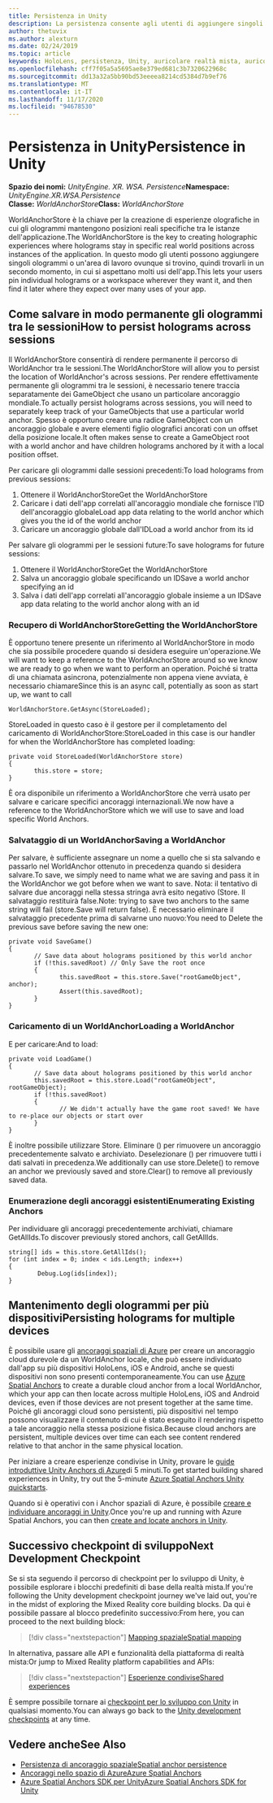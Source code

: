 ```yaml
---
title: Persistenza in Unity
description: La persistenza consente agli utenti di aggiungere singoli ologrammi o un'area di lavoro ovunque si trovino, quindi trovarli in un secondo momento, in cui si aspettano per molti usi dell'app.
author: thetuvix
ms.author: alexturn
ms.date: 02/24/2019
ms.topic: article
keywords: HoloLens, persistenza, Unity, auricolare realtà mista, auricolare di realtà mista di Windows, auricolare della realtà virtuale
ms.openlocfilehash: cff7f05a5a5695ae8e379ed681c3b7320622968c
ms.sourcegitcommit: dd13a32a5bb90bd53eeeea8214cd5384d7b9ef76
ms.translationtype: MT
ms.contentlocale: it-IT
ms.lasthandoff: 11/17/2020
ms.locfileid: "94678530"
---
```

# <a name="persistence-in-unity"></a><span data-ttu-id="da9a8-104">Persistenza in Unity</span><span class="sxs-lookup"><span data-stu-id="da9a8-104">Persistence in Unity</span></span>

<span data-ttu-id="da9a8-105">**Spazio dei nomi:** *UnityEngine. XR. WSA. Persistence*</span><span class="sxs-lookup"><span data-stu-id="da9a8-105">**Namespace:** *UnityEngine.XR.WSA.Persistence*</span></span><br>
<span data-ttu-id="da9a8-106">**Classe:** *WorldAnchorStore*</span><span class="sxs-lookup"><span data-stu-id="da9a8-106">**Class:** *WorldAnchorStore*</span></span>

<span data-ttu-id="da9a8-107">WorldAnchorStore è la chiave per la creazione di esperienze olografiche in cui gli ologrammi mantengono posizioni reali specifiche tra le istanze dell'applicazione.</span><span class="sxs-lookup"><span data-stu-id="da9a8-107">The WorldAnchorStore is the key to creating holographic experiences where holograms stay in specific real world positions across instances of the application.</span></span> <span data-ttu-id="da9a8-108">In questo modo gli utenti possono aggiungere singoli ologrammi o un'area di lavoro ovunque si trovino, quindi trovarli in un secondo momento, in cui si aspettano molti usi dell'app.</span><span class="sxs-lookup"><span data-stu-id="da9a8-108">This lets your users pin individual holograms or a workspace wherever they want it, and then find it later where they expect over many uses of your app.</span></span>

## <a name="how-to-persist-holograms-across-sessions"></a><span data-ttu-id="da9a8-109">Come salvare in modo permanente gli ologrammi tra le sessioni</span><span class="sxs-lookup"><span data-stu-id="da9a8-109">How to persist holograms across sessions</span></span>

<span data-ttu-id="da9a8-110">Il WorldAnchorStore consentirà di rendere permanente il percorso di WorldAnchor tra le sessioni.</span><span class="sxs-lookup"><span data-stu-id="da9a8-110">The WorldAnchorStore will allow you to persist the location of WorldAnchor's across sessions.</span></span> <span data-ttu-id="da9a8-111">Per rendere effettivamente permanente gli ologrammi tra le sessioni, è necessario tenere traccia separatamente dei GameObject che usano un particolare ancoraggio mondiale.</span><span class="sxs-lookup"><span data-stu-id="da9a8-111">To actually persist holograms across sessions, you will need to separately keep track of your GameObjects that use a particular world anchor.</span></span> <span data-ttu-id="da9a8-112">Spesso è opportuno creare una radice GameObject con un ancoraggio globale e avere elementi figlio olografici ancorati con un offset della posizione locale.</span><span class="sxs-lookup"><span data-stu-id="da9a8-112">It often makes sense to create a GameObject root with a world anchor and have children holograms anchored by it with a local position offset.</span></span>

<span data-ttu-id="da9a8-113">Per caricare gli ologrammi dalle sessioni precedenti:</span><span class="sxs-lookup"><span data-stu-id="da9a8-113">To load holograms from previous sessions:</span></span>
1. <span data-ttu-id="da9a8-114">Ottenere il WorldAnchorStore</span><span class="sxs-lookup"><span data-stu-id="da9a8-114">Get the WorldAnchorStore</span></span>
2. <span data-ttu-id="da9a8-115">Caricare i dati dell'app correlati all'ancoraggio mondiale che fornisce l'ID dell'ancoraggio globale</span><span class="sxs-lookup"><span data-stu-id="da9a8-115">Load app data relating to the world anchor which gives you the id of the world anchor</span></span>
3. <span data-ttu-id="da9a8-116">Caricare un ancoraggio globale dall'ID</span><span class="sxs-lookup"><span data-stu-id="da9a8-116">Load a world anchor from its id</span></span>

<span data-ttu-id="da9a8-117">Per salvare gli ologrammi per le sessioni future:</span><span class="sxs-lookup"><span data-stu-id="da9a8-117">To save holograms for future sessions:</span></span>
1. <span data-ttu-id="da9a8-118">Ottenere il WorldAnchorStore</span><span class="sxs-lookup"><span data-stu-id="da9a8-118">Get the WorldAnchorStore</span></span>
2. <span data-ttu-id="da9a8-119">Salva un ancoraggio globale specificando un ID</span><span class="sxs-lookup"><span data-stu-id="da9a8-119">Save a world anchor specifying an id</span></span>
3. <span data-ttu-id="da9a8-120">Salva i dati dell'app correlati all'ancoraggio globale insieme a un ID</span><span class="sxs-lookup"><span data-stu-id="da9a8-120">Save app data relating to the world anchor along with an id</span></span>

### <a name="getting-the-worldanchorstore"></a><span data-ttu-id="da9a8-121">Recupero di WorldAnchorStore</span><span class="sxs-lookup"><span data-stu-id="da9a8-121">Getting the WorldAnchorStore</span></span>

<span data-ttu-id="da9a8-122">È opportuno tenere presente un riferimento al WorldAnchorStore in modo che sia possibile procedere quando si desidera eseguire un'operazione.</span><span class="sxs-lookup"><span data-stu-id="da9a8-122">We will want to keep a reference to the WorldAnchorStore around so we know we are ready to go when we want to perform an operation.</span></span> <span data-ttu-id="da9a8-123">Poiché si tratta di una chiamata asincrona, potenzialmente non appena viene avviata, è necessario chiamare</span><span class="sxs-lookup"><span data-stu-id="da9a8-123">Since this is an async call, potentially as soon as start up, we want to call</span></span>

```
WorldAnchorStore.GetAsync(StoreLoaded);
```

<span data-ttu-id="da9a8-124">StoreLoaded in questo caso è il gestore per il completamento del caricamento di WorldAnchorStore:</span><span class="sxs-lookup"><span data-stu-id="da9a8-124">StoreLoaded in this case is our handler for when the WorldAnchorStore has completed loading:</span></span>

```
private void StoreLoaded(WorldAnchorStore store)
{
       this.store = store;
}
```

<span data-ttu-id="da9a8-125">È ora disponibile un riferimento a WorldAnchorStore che verrà usato per salvare e caricare specifici ancoraggi internazionali.</span><span class="sxs-lookup"><span data-stu-id="da9a8-125">We now have a reference to the WorldAnchorStore which we will use to save and load specific World Anchors.</span></span>

### <a name="saving-a-worldanchor"></a><span data-ttu-id="da9a8-126">Salvataggio di un WorldAnchor</span><span class="sxs-lookup"><span data-stu-id="da9a8-126">Saving a WorldAnchor</span></span>

<span data-ttu-id="da9a8-127">Per salvare, è sufficiente assegnare un nome a quello che si sta salvando e passarlo nel WorldAnchor ottenuto in precedenza quando si desidera salvare.</span><span class="sxs-lookup"><span data-stu-id="da9a8-127">To save, we simply need to name what we are saving and pass it in the WorldAnchor we got before when we want to save.</span></span> <span data-ttu-id="da9a8-128">Nota: il tentativo di salvare due ancoraggi nella stessa stringa avrà esito negativo (Store. Il salvataggio restituirà false.</span><span class="sxs-lookup"><span data-stu-id="da9a8-128">Note: trying to save two anchors to the same string will fail (store.Save will return false).</span></span> <span data-ttu-id="da9a8-129">È necessario eliminare il salvataggio precedente prima di salvarne uno nuovo:</span><span class="sxs-lookup"><span data-stu-id="da9a8-129">You need to Delete the previous save before saving the new one:</span></span>

```
private void SaveGame()
{
       // Save data about holograms positioned by this world anchor
       if (!this.savedRoot) // Only Save the root once
       {
              this.savedRoot = this.store.Save("rootGameObject", anchor);
              Assert(this.savedRoot);
       }
}
```

### <a name="loading-a-worldanchor"></a><span data-ttu-id="da9a8-130">Caricamento di un WorldAnchor</span><span class="sxs-lookup"><span data-stu-id="da9a8-130">Loading a WorldAnchor</span></span>

<span data-ttu-id="da9a8-131">E per caricare:</span><span class="sxs-lookup"><span data-stu-id="da9a8-131">And to load:</span></span>

```
private void LoadGame()
{
       // Save data about holograms positioned by this world anchor
       this.savedRoot = this.store.Load("rootGameObject", rootGameObject);
       if (!this.savedRoot)
       {
              // We didn't actually have the game root saved! We have to re-place our objects or start over
       }
}
```

<span data-ttu-id="da9a8-132">È inoltre possibile utilizzare Store. Eliminare () per rimuovere un ancoraggio precedentemente salvato e archiviato. Deselezionare () per rimuovere tutti i dati salvati in precedenza.</span><span class="sxs-lookup"><span data-stu-id="da9a8-132">We additionally can use store.Delete() to remove an anchor we previously saved and store.Clear() to remove all previously saved data.</span></span>

### <a name="enumerating-existing-anchors"></a><span data-ttu-id="da9a8-133">Enumerazione degli ancoraggi esistenti</span><span class="sxs-lookup"><span data-stu-id="da9a8-133">Enumerating Existing Anchors</span></span>

<span data-ttu-id="da9a8-134">Per individuare gli ancoraggi precedentemente archiviati, chiamare GetAllIds.</span><span class="sxs-lookup"><span data-stu-id="da9a8-134">To discover previously stored anchors, call GetAllIds.</span></span>

```
string[] ids = this.store.GetAllIds();
for (int index = 0; index < ids.Length; index++)
{
        Debug.Log(ids[index]);
}
```

## <a name="persisting-holograms-for-multiple-devices"></a><span data-ttu-id="da9a8-135">Mantenimento degli ologrammi per più dispositivi</span><span class="sxs-lookup"><span data-stu-id="da9a8-135">Persisting holograms for multiple devices</span></span>

<span data-ttu-id="da9a8-136">È possibile usare gli <a href="https://docs.microsoft.com/azure/spatial-anchors/overview" target="_blank">ancoraggi spaziali di Azure</a> per creare un ancoraggio cloud durevole da un WorldAnchor locale, che può essere individuato dall'app su più dispositivi HoloLens, iOS e Android, anche se questi dispositivi non sono presenti contemporaneamente.</span><span class="sxs-lookup"><span data-stu-id="da9a8-136">You can use <a href="https://docs.microsoft.com/azure/spatial-anchors/overview" target="_blank">Azure Spatial Anchors</a> to create a durable cloud anchor from a local WorldAnchor, which your app can then locate across multiple HoloLens, iOS and Android devices, even if those devices are not present together at the same time.</span></span>  <span data-ttu-id="da9a8-137">Poiché gli ancoraggi cloud sono persistenti, più dispositivi nel tempo possono visualizzare il contenuto di cui è stato eseguito il rendering rispetto a tale ancoraggio nella stessa posizione fisica.</span><span class="sxs-lookup"><span data-stu-id="da9a8-137">Because cloud anchors are persistent, multiple devices over time can each see content rendered relative to that anchor in the same physical location.</span></span>

<span data-ttu-id="da9a8-138">Per iniziare a creare esperienze condivise in Unity, provare le <a href="https://docs.microsoft.com/azure/spatial-anchors/unity-overview" target="_blank">guide introduttive Unity Anchors di Azure</a>di 5 minuti.</span><span class="sxs-lookup"><span data-stu-id="da9a8-138">To get started building shared experiences in Unity, try out the 5-minute <a href="https://docs.microsoft.com/azure/spatial-anchors/unity-overview" target="_blank">Azure Spatial Anchors Unity quickstarts</a>.</span></span>

<span data-ttu-id="da9a8-139">Quando si è operativi con i Anchor spaziali di Azure, è possibile <a href="https://docs.microsoft.com/azure/spatial-anchors/concepts/create-locate-anchors-unity" target="_blank">creare e individuare ancoraggi in Unity</a>.</span><span class="sxs-lookup"><span data-stu-id="da9a8-139">Once you're up and running with Azure Spatial Anchors, you can then <a href="https://docs.microsoft.com/azure/spatial-anchors/concepts/create-locate-anchors-unity" target="_blank">create and locate anchors in Unity</a>.</span></span>

## <a name="next-development-checkpoint"></a><span data-ttu-id="da9a8-140">Successivo checkpoint di sviluppo</span><span class="sxs-lookup"><span data-stu-id="da9a8-140">Next Development Checkpoint</span></span>

<span data-ttu-id="da9a8-141">Se si sta seguendo il percorso di checkpoint per lo sviluppo di Unity, è possibile esplorare i blocchi predefiniti di base della realtà mista.</span><span class="sxs-lookup"><span data-stu-id="da9a8-141">If you're following the Unity development checkpoint journey we've laid out, you're in the midst of exploring the Mixed Reality core building blocks.</span></span> <span data-ttu-id="da9a8-142">Da qui è possibile passare al blocco predefinito successivo:</span><span class="sxs-lookup"><span data-stu-id="da9a8-142">From here, you can proceed to the next building block:</span></span>

> [!div class="nextstepaction"]
> [<span data-ttu-id="da9a8-143">Mapping spaziale</span><span class="sxs-lookup"><span data-stu-id="da9a8-143">Spatial mapping</span></span>](spatial-mapping-in-unity.md)

<span data-ttu-id="da9a8-144">In alternativa, passare alle API e funzionalità della piattaforma di realtà mista:</span><span class="sxs-lookup"><span data-stu-id="da9a8-144">Or jump to Mixed Reality platform capabilities and APIs:</span></span>

> [!div class="nextstepaction"]
> [<span data-ttu-id="da9a8-145">Esperienze condivise</span><span class="sxs-lookup"><span data-stu-id="da9a8-145">Shared experiences</span></span>](shared-experiences-in-unity.md)

<span data-ttu-id="da9a8-146">È sempre possibile tornare ai [checkpoint per lo sviluppo con Unity](unity-development-overview.md#2-core-building-blocks) in qualsiasi momento.</span><span class="sxs-lookup"><span data-stu-id="da9a8-146">You can always go back to the [Unity development checkpoints](unity-development-overview.md#2-core-building-blocks) at any time.</span></span>

## <a name="see-also"></a><span data-ttu-id="da9a8-147">Vedere anche</span><span class="sxs-lookup"><span data-stu-id="da9a8-147">See Also</span></span>
* [<span data-ttu-id="da9a8-148">Persistenza di ancoraggio spaziale</span><span class="sxs-lookup"><span data-stu-id="da9a8-148">Spatial anchor persistence</span></span>](../../design/coordinate-systems.md#spatial-anchor-persistence)
* <span data-ttu-id="da9a8-149"><a href="https://docs.microsoft.com/azure/spatial-anchors" target="_blank">Ancoraggi nello spazio di Azure</a></span><span class="sxs-lookup"><span data-stu-id="da9a8-149"><a href="https://docs.microsoft.com/azure/spatial-anchors" target="_blank">Azure Spatial Anchors</a></span></span>
* <span data-ttu-id="da9a8-150"><a href="https://docs.microsoft.com/dotnet/api/Microsoft.Azure.SpatialAnchors" target="_blank">Azure Spatial Anchors SDK per Unity</a></span><span class="sxs-lookup"><span data-stu-id="da9a8-150"><a href="https://docs.microsoft.com/dotnet/api/Microsoft.Azure.SpatialAnchors" target="_blank">Azure Spatial Anchors SDK for Unity</a></span></span>
